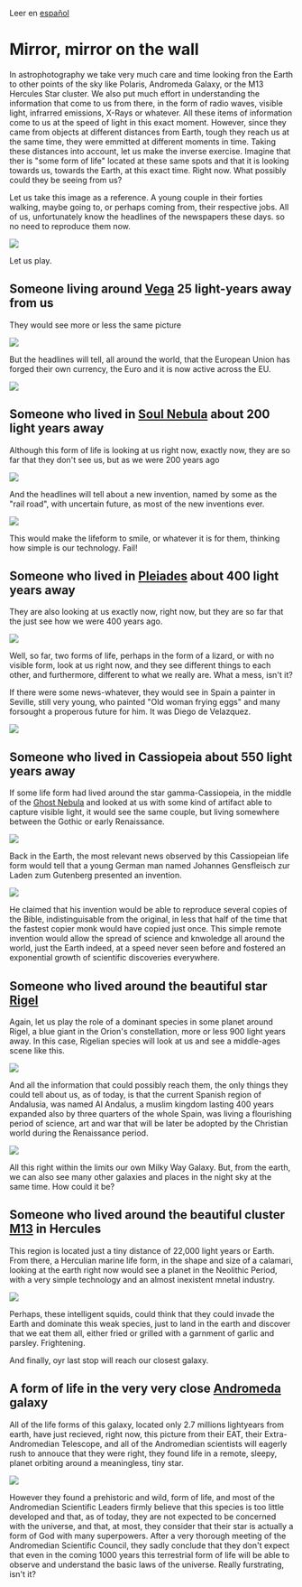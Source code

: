 Leer en [español](./Espejito_Espejito.md)

# Mirror, mirror on the wall

In astrophotography we take very much care and time looking fron the Earth to other points of the sky like Polaris, Andromeda Galaxy, or the M13 Hercules Star cluster. We also put much effort in understanding the information that come to us from there, in the form of radio waves, visible light, infrarred emissions, X-Rays or whatever. All these items of information come to us at the speed of light in this exact moment. However, since they came from objects at different distances from Earth, tough they reach us at the same time, they were emmitted at different moments in time. Taking these distances into account, let us make the inverse exercise. Imagine that ther is "some form of life" located at these same spots and that it is looking towards us, towards the Earth, at this exact time. Right now. What possibly could they be seeing from us?

Let us take this image as a reference. A young couple in their forties walking, maybe going to, or perhaps coming from, their respective jobs. All of us, unfortunately know the headlines of the newspapers these days. so no need to reproduce them now.	

![](./Pics/0y.jpg)

Let us play.	

## Someone living around [Vega](Vega_Star.md) 25 light-years away from us

They would see more or less the same picture

![](./Pics/25ys.jpg)

But the headlines will tell, all around the world, that the European Union has forged their own currency, the Euro and it is now active across the EU.

![](./Pics/euro.jpg)

## Someone who lived in [Soul Nebula](./Soul_Nebula.md) about 200 light years away

Although this form of life is looking at us right now, exactly now, they are so far that they don't see us, but as we were 200 years ago

![](./Pics/200ys.jpg)

And the headlines will tell about a new invention, named by some as the "rail road", with uncertain future, as most of the new inventions ever.

![](./Pics/200ysrailroad.jpg)

This would make the lifeform to smile, or whatever it is for them, thinking how simple is our technology. Fail!


## Someone who lived in [Pleiades](./Pleiades_Cluster.md) about 400 light years away

They are also looking at us exactly now, right now, but they are so far that the just see how we were 400 years ago.


![](./Pics/400ys.jpg)

Well, so far, two forms of life, perhaps in the form of a lizard, or with no visible form, look at us right now, and they see different things to each other, and furthermore, different to what we really are. What a mess, isn't it?

If there were some news-whatever, they would see in Spain a painter in Seville, still very young, who painted "Old woman frying eggs" and many forsought a properous future for him. It was Diego de Velazquez.

![](./Pics/400ysvelazquez.jpg)

## Someone who lived in Cassiopeia about 550 light years away

If some life form had lived around the star gamma-Cassiopeia, in the middle of the [Ghost Nebula](./Ghost_Of_Cassiopeia.md) and looked at us with some kind of artifact able to capture visible light, it would see the same couple, but living somewhere between the Gothic or early Renaissance.

![](./Pics/550ys.jpg)

Back in the Earth, the most relevant news observed by this Cassiopeian life form would tell that a young German man named Johannes Gensfleisch zur Laden zum Gutenberg presented an invention.

![](./Pics/Guttemberg.jpg)

He claimed that his invention would be able to reproduce several copies of the Bible, indistinguisable from the original, in less that half of the time that the fastest copier monk would have copied just once. This simple remote invention would allow the spread of science and knwoledge all around the world, just the Earth indeed, at a speed never seen before and fostered an exponential growth of scientific discoveries everywhere.


## Someone who lived around the beautiful star [Rigel](./Rigel_Star.md)

Again, let us play the role of a dominant species in some planet around Rigel, a blue giant in the Orion's constellation,  more or less 900 light years away. In this case, Rigelian species will look at us and see a middle-ages scene like this.

![](./Pics/900ys.jpg)

And all the information that could possibly reach them, the only things they could tell about us, as of today, is that the current Spanish region of Andalusia, was named Al Andalus, a muslim kingdom lasting 400 years expanded also by three quarters of the whole Spain, was living a flourishing period of science, art and war that will be later be adopted by the Christian world during the Renaissance period.

![](./Pics/AlAndalus900ys.jpg)

All this right within the limits our own Milky Way Galaxy. But, from the earth, we can also see many other galaxies and places in the night sky at the same time. How could it be?


## Someone who lived around the beautiful cluster [M13](./M13_Hercules_Globular_Cluster.md) in Hercules

This region is located just a tiny distance of 22,000 light years or Earth. From there, a Herculian marine life form, in the shape and size of a calamari, looking at the earth right now would see a planet in the Neolithic Period, with a very simple technology and an almost inexistent mnetal industry.

![](./Pics/22kys.jpg)

Perhaps, these intelligent squids, could think that they could invade the Earth and dominate this weak species, just to land in the earth and discover that we eat them all, either fried or grilled with a garnment of garlic and parsley. Frightening.

And finally, oyr last stop will reach our closest galaxy.

## A form of life in the very very close [Andromeda](Andromeda_Galaxy.md) galaxy

All of the life forms of this galaxy, located only 2.7 millions lightyears from earth, have just recieved, right now, this picture from their EAT, their Extra-Andromedian Telescope, and all of the Andromedian scientists will eagerly rush to annouce that they were right, they found life in a remote, sleepy, planet orbiting around a meaningless, tiny star. 

![](./Pics/3Mys.jpg)


However they found a prehistoric and wild, form of life, and most of the Andromedian Scientific Leaders firmly believe that this species is too little developed and that, as of today, they are not expected to be concerned with the universe, and that, at most, they consider that their star is actually a form of God with many superpowers. After a very thorough meeting of the Andromedian Scientific Council, they sadly conclude that they don't expect that even in the coming 1000 years this terrestrial form of life will be able to observe and understand the basic laws of the universe. Really furstrating, isn't it?






